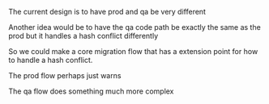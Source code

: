 The current design is to have prod and qa be very different

Another idea would be to have the qa code path be exactly the same as the prod but it handles a hash conflict differently

So we could make a core migration flow that has a extension point for how to handle a hash conflict.

The prod flow perhaps just warns

The qa flow does something much more complex